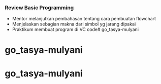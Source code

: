 ### Review Basic Programming

* Mentor melanjutkan pembahasan tentang cara pembuatan flowchart
* Menjelaskan sebagian makna dari simbol yg jarang dipakai
* Praktikum membuat program di VC code# go_tasya-mulyani
# go_tasya-mulyani
# go_tasya-mulyani
